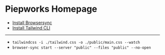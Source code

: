 # Piepworks Homepage

- [Install Browsersync](https://browsersync.io/)
- [Install Tailwind CLI](https://tailwindcss.com/blog/standalone-cli)

---

- `tailwindcss -i ./tailwind.css -o ./public/main.css --watch`
- `browser-sync start --server "public" --files "public" --no-open`
